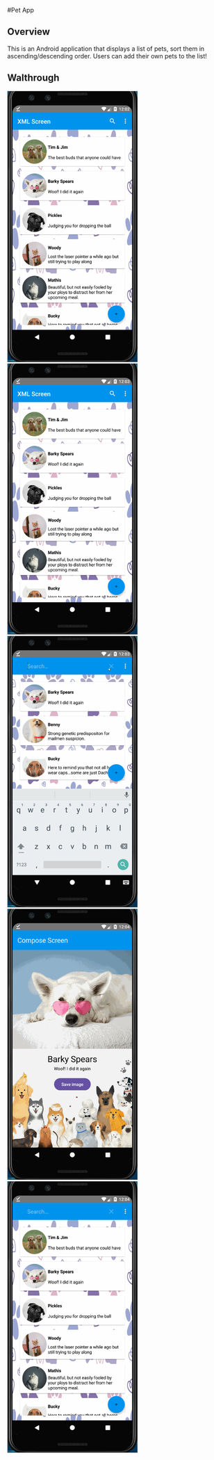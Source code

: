 #Pet App

## Overview
This is an Android application that displays a list of pets, sort them in ascending/descending order. Users can add their own pets to the list!

## Walthrough
<img src='gif1.gif' title='Video Walkthrough' width='300' alt='Video Walkthrough' />
<img src='gif2.gif' title='Video Walkthrough' width='300' alt='Video Walkthrough' />
<img src='gif3.gif' title='Video Walkthrough' width='300' alt='Video Walkthrough' />
<img src='gif4.gif' title='Video Walkthrough' width='300' alt='Video Walkthrough' />
<img src='gif5.gif' title='Video Walkthrough' width='300' alt='Video Walkthrough' />

